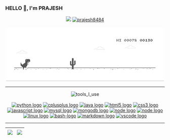 ### HELLO 👋, I'm PRAJESH
<p align="center">
<a href="https://github.com/prajesh8484"><img src="https://img.shields.io/github/followers/prajesh8484"></a>
<a href="https://github.com/prajesh8484"><img src="https://komarev.com/ghpvc/?username=prajesh8484&label=Profile%20views&color=green" alt="prajesh8484"></a>
<br><br>
<img src="https://github.com/prajesh8484/prajesh8484/blob/main/assets/dinouwu.gif" width="500">
</p>
<hr></hr>
<p align="center">
  <img src="https://img.shields.io/badge/-%F0%9F%9A%80%20Tools%20I%20use-B8FFDF" alt="tools_I_use">
  <br>
  <br>
  <a href="https://www.python.org/"><img src="https://cdn.jsdelivr.net/gh/devicons/devicon/icons/python/python-original.svg" height="30" alt="python logo"></a>
   <a href="https://isocpp.org/"><img src="https://cdn.jsdelivr.net/gh/devicons/devicon/icons/cplusplus/cplusplus-original.svg" height="30" alt="cplusplus logo"></a>
<a href="https://www.java.com/en/"><img src="https://cdn.jsdelivr.net/gh/devicons/devicon/icons/java/java-original.svg" height="30" alt="java logo"/></a>
 <a href="https://html.spec.whatwg.org/"><img src="https://cdn.jsdelivr.net/gh/devicons/devicon/icons/html5/html5-original.svg" height="30" alt="html5 logo"></a>
 <a href="https://www.w3.org/Style/CSS/"><img src="https://cdn.jsdelivr.net/gh/devicons/devicon/icons/css3/css3-original.svg" height="30" alt="css3 logo"></a>
 <a href="https://developer.mozilla.org/en-US/docs/Web/JavaScript"><img src="https://cdn.jsdelivr.net/gh/devicons/devicon/icons/javascript/javascript-original.svg" height="28" alt="javascript logo"></a>
  <a href="https://www.mysql.com/"><img src="https://cdn.jsdelivr.net/gh/devicons/devicon/icons/mysql/mysql-original.svg" height="30" alt="mysql logo"></a>
    <a href="https://www.mongodb.com/"><img src="https://cdn.jsdelivr.net/gh/devicons/devicon/icons/mongodb/mongodb-original.svg" height="30" alt="mongodb logo"></a>
   <a href="https://nodejs.org/en"><img src="https://cdn.jsdelivr.net/gh/devicons/devicon/icons/nodejs/nodejs-original.svg" height="27" alt="node logo"></a>
     <a href="https://expressjs.com/"><img src="https://cdn.jsdelivr.net/gh/devicons/devicon/icons/express/express-original.svg" height="30" alt="node logo"></a>
 <a href="https://www.kernel.org/"><img src="https://cdn.jsdelivr.net/gh/devicons/devicon/icons/linux/linux-original.svg" height="30" alt="linux logo"></a>
  <a href="https://www.gnu.org/software/bash/"><img src="https://cdn.jsdelivr.net/gh/devicons/devicon/icons/bash/bash-original.svg" height="30" alt="bash-logo"></a>
    <a href="https://daringfireball.net/projects/markdown/"><img src="https://cdn.jsdelivr.net/gh/devicons/devicon/icons/markdown/markdown-original.svg" height="30" alt="markdown logo"></a>
  <a href="https://code.visualstudio.com/"><img src="https://cdn.jsdelivr.net/gh/devicons/devicon/icons/vscode/vscode-original.svg" height="30" alt="vscode logo"/></a>
</p>
<hr>

| <a href="https://github.com/prajesh8484"><img align="center" src="https://github-readme-stats.vercel.app/api?username=prajesh8484&show_icons=true&theme=onedark"></a> | <a href="https://github.com/prajesh8484"><img align="center" src="https://github-readme-stats.vercel.app/api/top-langs/?username=prajesh8484&layout=compact&theme=onedark&hide_border=true" /></a> |
| ------------- | ------------- |
